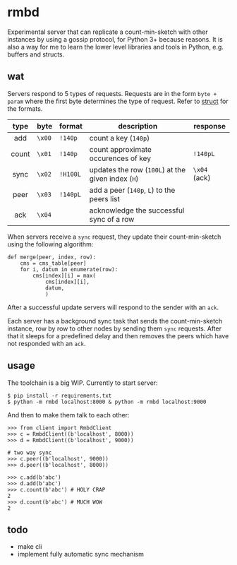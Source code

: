 # rmbd

Experimental server that can replicate a count-min-sketch with other
instances by using a gossip protocol, for Python 3+ because reasons.
It is also a way for me to learn the lower level libraries and tools
in Python, e.g. buffers and structs.

## wat

Servers respond to 5 types of requests. Requests are in the form
`byte + param` where the first byte determines the type of request.
Refer to [struct](https://docs.python.org/3/library/struct.html)
for the formats.

|  type  | byte   | format   | description                                       | response     |
|:------:|--------|----------|---------------------------------------------------|--------------|
| add    | `\x00` | `!140p`  | count a key (`140p`)                              |              |
| count  | `\x01` | `!140p`  | count approximate occurences of key               | `!140pL`     |
| sync   | `\x02` | `!H100L` | updates the row (`100L`) at the given index (`H`) | `\x04` (ack) |
| peer   | `\x03` | `!140pL` | add a peer (`140p`, `L`) to the peers list        |              |
| ack    | `\x04` |          | acknowledge the successful sync of a row          |              |

When servers receive a `sync` request, they update their count-min-sketch
using the following algorithm:

    def merge(peer, index, row):
        cms = cms_table[peer]
        for i, datum in enumerate(row):
            cms[index][i] = max(
                cms[index][i],
                datum,
                )

After a successful update servers will respond to the sender with
an `ack`.

Each server has a background sync task that sends the count-min-sketch
instance, row by row to other nodes by sending them `sync` requests.
After that it sleeps for a predefined delay and then removes the peers
which have not responded with an `ack`.

## usage

The toolchain is a big WIP. Currently to start server:

    $ pip install -r requirements.txt
    $ python -m rmbd localhost:8000 & python -m rmbd localhost:9000

And then to make them talk to each other:

    >>> from client import RmbdClient
    >>> c = RmbdClient((b'localhost', 8000))
    >>> d = RmbdClient((b'localhost', 9000))

    # two way sync
    >>> c.peer((b'localhost', 9000))
    >>> d.peer((b'localhost', 8000))

    >>> c.add(b'abc')
    >>> d.add(b'abc')
    >>> c.count(b'abc') # HOLY CRAP
    2
    >>> d.count(b'abc') # MUCH WOW
    2

## todo

 - make cli
 - implement fully automatic sync mechanism
